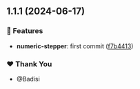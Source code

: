 ## 1.1.1 (2024-06-17)


### 🚀 Features

- **numeric-stepper**: first commit ([f7b4413](https://github.com/DSI-HUG/ngx-components/commit/f7b4413))


### ❤️  Thank You

- @Badisi
